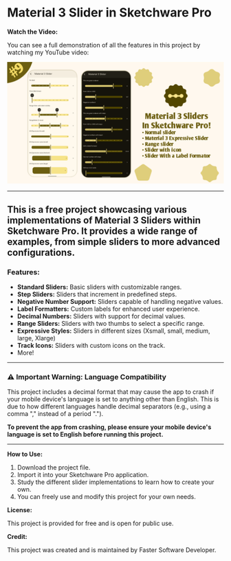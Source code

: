 # Material 3 Slider in Sketchware Pro

**Watch the Video:**

You can see a full demonstration of all the features in this project by watching my YouTube video:

[![Video Thumbnail](https://raw.githubusercontent.com/FasterSoftwareDeveloper/Material-3-Slider-In-Sketchware-Pro/refs/heads/main/20250811_170755.png)](https://www.youtube.com/watch?v=PNcKsjCicjU)

---

This is a free project showcasing various implementations of Material 3 Sliders within Sketchware Pro. It provides a wide range of examples, from simple sliders to more advanced configurations.
------

### Features:

* **Standard Sliders:** Basic sliders with customizable ranges.
* **Step Sliders:** Sliders that increment in predefined steps.
* **Negative Number Support:** Sliders capable of handling negative values.
* **Label Formatters:** Custom labels for enhanced user experience.
* **Decimal Numbers:** Sliders with support for decimal values.
* **Range Sliders:** Sliders with two thumbs to select a specific range.
* **Expressive Styles:** Sliders in different sizes (Xsmall, small, medium, large, Xlarge)
* **Track Icons:** Sliders with custom icons on the track.
* More!

---

### ⚠️ **Important Warning: Language Compatibility**

This project includes a decimal format that may cause the app to crash if your mobile device's language is set to anything other than English. This is due to how different languages handle decimal separators (e.g., using a comma "," instead of a period ".").

**To prevent the app from crashing, please ensure your mobile device's language is set to English before running this project.**

---

**How to Use:**

1.  Download the project file.
2.  Import it into your Sketchware Pro application.
3.  Study the different slider implementations to learn how to create your own.
4.  You can freely use and modify this project for your own needs.

**License:**

This project is provided for free and is open for public use.

**Credit:**

This project was created and is maintained by Faster Software Developer.
